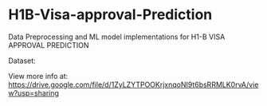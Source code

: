 # H1B-Visa-approval-Prediction
Data Preprocessing and ML model implementations for H1-B VISA APPROVAL PREDICTION

Dataset:

View more info at: https://drive.google.com/file/d/1ZyLZYTPOOKrjxnqoNI9t6bsRRMLK0rvA/view?usp=sharing

